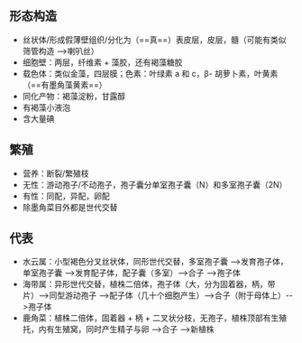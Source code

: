 ## 形态构造
- 丝状体/形成假薄壁组织/分化为（==真==）表皮层，皮层，髓（可能有类似筛管构造 -->喇叭丝）
- 细胞壁：两层，纤维素 + 藻胶，还有褐藻糖胶
- 载色体：类似金藻，四层膜；色素：叶绿素 a 和 c，β- 胡萝卜素，叶黄素（==有墨角藻黄素==）
- 同化产物：褐藻淀粉，甘露醇
- 有褐藻小液泡
- 含大量碘
## 繁殖
- 营养：断裂/繁殖枝
- 无性：游动孢子/不动孢子，孢子囊分单室孢子囊（N）和多室孢子囊（2N）
- 有性：同配，异配，卵配
- 除墨角菜目外都是世代交替
## 代表
- 水云属：小型褐色分叉丝状体，同形世代交替，多室孢子囊 -->发育孢子体，单室孢子囊 -->发育配子体，配子囊（多室）-->合子 -->孢子体
- 海带属：异形世代交替，植株二倍体，孢子体（大，分为固着器，柄，带片）-->同型游动孢子 -->配子体（几十个细胞产生）-->合子（附于母体上）-->孢子体
- 鹿角菜：植株二倍体，固着器 + 柄 + 二叉状分枝，无孢子，植株顶部有生殖托，内有生殖窝，同时产生精子与卵 -->合子 -->新植株